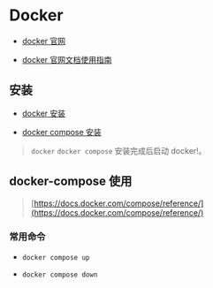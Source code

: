# Docker

- [docker 官网](https://www.docker.com/)

- [docker 官网文档使用指南](https://docs.docker.com/guides/)

## 安装

- [docker 安装](/buildtools/jenkins.html#安装-docker)

- [docker compose 安装](https://www.runoob.com/docker/docker-compose.html)

> `docker` `docker compose` 安装完成后启动 docker!。

## docker-compose 使用

> [https://docs.docker.com/compose/reference/](https://docs.docker.com/compose/reference/)

### 常用命令

- `docker compose up`

- `docker compose down`


